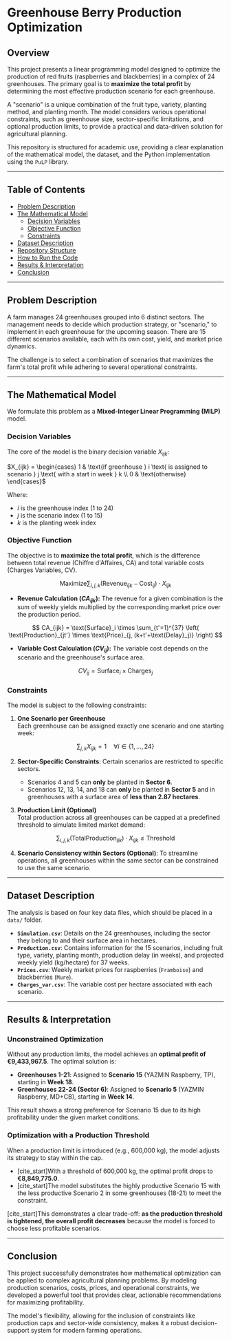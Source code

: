 # Greenhouse Berry Production Optimization

##  Overview

This project presents a linear programming model designed to optimize the production of red fruits (raspberries and blackberries) in a complex of 24 greenhouses. The primary goal is to **maximize the total profit** by determining the most effective production scenario for each greenhouse.

A "scenario" is a unique combination of the fruit type, variety, planting method, and planting month. The model considers various operational constraints, such as greenhouse size, sector-specific limitations, and optional production limits, to provide a practical and data-driven solution for agricultural planning.

This repository is structured for academic use, providing a clear explanation of the mathematical model, the dataset, and the Python implementation using the `PuLP` library.

---

##  Table of Contents

- [Problem Description](#-problem-description)
- [The Mathematical Model](#-the-mathematical-model)
  - [Decision Variables](#decision-variables)
  - [Objective Function](#objective-function)
  - [Constraints](#constraints)
- [Dataset Description](#-dataset-description)
- [Repository Structure](#️-repository-structure)
- [How to Run the Code](#-how-to-run-the-code)
- [Results & Interpretation](#-results--interpretation)
- [Conclusion](#-conclusion)

---

##  Problem Description

A farm manages 24 greenhouses grouped into 6 distinct sectors. The management needs to decide which production strategy, or "scenario," to implement in each greenhouse for the upcoming season. There are 15 different scenarios available, each with its own cost, yield, and market price dynamics.

The challenge is to select a combination of scenarios that maximizes the farm's total profit while adhering to several operational constraints.

---

##  The Mathematical Model

We formulate this problem as a **Mixed-Integer Linear Programming (MILP)** model.

### Decision Variables

The core of the model is the binary decision variable $X_{ijk}$:

$X_{ijk} = \begin{cases} 1 & \text{if greenhouse } i \text{ is assigned to scenario } j \text{ with a start in week } k \\ 0 & \text{otherwise} \end{cases}$

Where:
- $i$ is the greenhouse index (1 to 24)
- $j$ is the scenario index (1 to 15)
- $k$ is the planting week index

### Objective Function

The objective is to **maximize the total profit**, which is the difference between total revenue (Chiffre d'Affaires, CA) and total variable costs (Charges Variables, CV).

$$ \text{Maximize} \sum_{i,j,k} (\text{Revenue}_{ijk} - \text{Cost}_{ij}) \cdot X_{ijk} $$

- **Revenue Calculation ($CA_{ijk}$):** The revenue for a given combination is the sum of weekly yields multiplied by the corresponding market price over the production period.

$$ CA_{ijk} = \text{Surface}_i \times \sum_{t'=1}^{37} \left( \text{Production}_{jt'} \times \text{Price}_{j, (k+t'+\text{Delay}_j)} \right) $$

- **Variable Cost Calculation ($CV_{ij}$):** The variable cost depends on the scenario and the greenhouse's surface area.

$$ CV_{ij} = \text{Surface}_i \times \text{Charges}_j $$

### Constraints

The model is subject to the following constraints:

1.  **One Scenario per Greenhouse**  
Each greenhouse can be assigned exactly one scenario and one starting week:

$$
\sum_{j,k} X_{ijk} = 1 \quad \forall i \in \{1, \ldots, 24\}
$$

2.  **Sector-Specific Constraints**: Certain scenarios are restricted to specific sectors.
    - Scenarios 4 and 5 can **only** be planted in **Sector 6**.
    - Scenarios 12, 13, 14, and 18 can **only** be planted in **Sector 5** and in greenhouses with a surface area of **less than 2.87 hectares**.

3.  **Production Limit (Optional)**  
Total production across all greenhouses can be capped at a predefined threshold to simulate limited market demand:

$$
\sum_{i,j,k} (\text{TotalProduction}_{ijk}) \cdot X_{ijk} \leq \text{Threshold}
$$

4.  **Scenario Consistency within Sectors (Optional)**: To streamline operations, all greenhouses within the same sector can be constrained to use the same scenario.

---

##  Dataset Description

The analysis is based on four key data files, which should be placed in a `data/` folder.

- **`Simulation.csv`**: Details on the 24 greenhouses, including the sector they belong to and their surface area in hectares. 
- **`Production.csv`**: Contains information for the 15 scenarios, including fruit type, variety, planting month, production delay (in weeks), and projected weekly yield (kg/hectare) for 37 weeks. 
- **`Prices.csv`**: Weekly market prices for raspberries (`Framboise`) and blackberries (`Mure`). 
- **`Charges_var.csv`**: The variable cost per hectare associated with each scenario. 

---

##  Results & Interpretation

### Unconstrained Optimization

Without any production limits, the model achieves an **optimal profit of €9,433,967.5**. The optimal solution is:
- **Greenhouses 1-21**: Assigned to **Scenario 15** (YAZMIN Raspberry, TP), starting in **Week 18**.
- **Greenhouses 22-24 (Sector 6)**: Assigned to **Scenario 5** (YAZMIN Raspberry, MD+CB), starting in **Week 14**. 

This result shows a strong preference for Scenario 15 due to its high profitability under the given market conditions.

### Optimization with a Production Threshold

When a production limit is introduced (e.g., 600,000 kg), the model adjusts its strategy to stay within the cap.
- [cite_start]With a threshold of 600,000 kg, the optimal profit drops to **€8,849,775.0**. 
- [cite_start]The model substitutes the highly productive Scenario 15 with the less productive Scenario 2 in some greenhouses (18-21) to meet the constraint. 

[cite_start]This demonstrates a clear trade-off: **as the production threshold is tightened, the overall profit decreases** because the model is forced to choose less profitable scenarios. 

---

##  Conclusion

This project successfully demonstrates how mathematical optimization can be applied to complex agricultural planning problems. By modeling production scenarios, costs, prices, and operational constraints, we developed a powerful tool that provides clear, actionable recommendations for maximizing profitability.


The model's flexibility, allowing for the inclusion of constraints like production caps and sector-wide consistency, makes it a robust decision-support system for modern farming operations.
